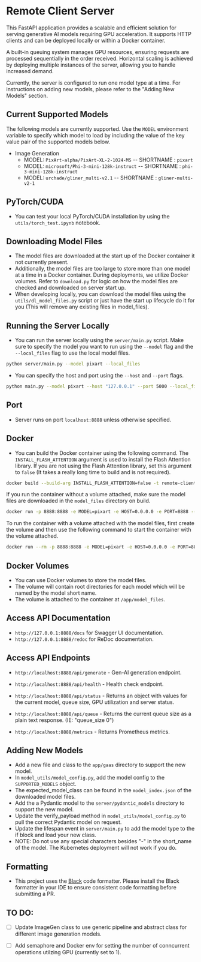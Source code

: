 # Remote Client Server

This FastAPI application provides a scalable and efficient solution for serving generative AI models requiring GPU acceleration. It supports HTTP clients and can be deployed locally or within a Docker container.

A built-in queuing system manages GPU resources, ensuring requests are processed sequentially in the order received. Horizontal scaling is achieved by deploying multiple instances of the server, allowing you to handle increased demand.

Currently, the server is configured to run one model type at a time. For instructions on adding new models, please refer to the "Adding New Models" section.

## Current Supported Models
The following models are currently supported. Use the `MODEL` environment variable to specify which model to load by including the value of the key value pair of the supported models below.

- Image Generation 
    - MODEL: `PixArt-alpha/PixArt-XL-2-1024-MS` -- SHORTNAME : `pixart`
    - MODEL: `microsoft/Phi-3-mini-128k-instruct` -- SHORTNAME : `phi-3-mini-128k-instruct`
    - MODEL: `urchade/gliner_multi-v2.1` -- SHORTNAME : `gliner-multi-v2-1`

## PyTorch/CUDA
- You can test your local PyTorch/CUDA installation by using the `utils/torch_test.ipynb` notebook.

## Downloading Model Files
- The model files are downloaded at the start up of the Docker container it not currently present.
- Additionally, the model files are too large to store more than one model at a time in a Docker container. During deployments, we utilize Docker volumes. Refer to `download.py` for logic on how the model files are checked and downloaded on server start up.
- When developing locally, you can download the model files using the `utils/dl_model_files.py` script or just have the start up lifecycle do it for you (This will remove any existing files in model_files).

## Running the Server Locally
- You can run the server locally using the `server/main.py` script. Make sure to specify the model you want to run using the `--model` flag and the `--local_files` flag to use the local model files.
```bash
python server/main.py --model pixart --local_files
```
- You can specify the host and port using the `--host` and `--port` flags.
```bash
python main.py --model pixart --host "127.0.0.1" --port 5000 --local_files
``` 

## Port 
- Server runs on port `localhost:8888` unless otherwise specified.

## Docker
- You can build the Docker container using the following command. The `INSTALL_FLASH_ATTENTION` argument is used to install the Flash Attention library. If you are not using the Flash Attention library, set this argument to `false` (It takes a really long time to build and is not required).
```bash
docker build --build-arg INSTALL_FLASH_ATTENTION=false -t remote-client-server .
```
If you run the container without a volume attached, make sure the model files are downloaded in the `model_files` directory on build.
```bash
docker run -p 8888:8888 -e MODEL=pixart -e HOST=0.0.0.0 -e PORT=8888 --gpus all --name remote-client-server remote-client-server
```

To run the container with a volume attached with the model files, first create the volume and then use the following command to start the container with the volume attached. 
```bash
docker run --rm -p 8888:8888 -e MODEL=pixart -e HOST=0.0.0.0 -e PORT=8888 --gpus all --name remote-client-server -v pixart-volume:/app/model_files remote-client-server
```

## Docker Volumes
- You can use Docker volumes to store the model files.
- The volume will contain root directories for each model which will be named by the model short name.
- The volume is attached to the container at `/app/model_files`.

## Access API Documentation
- `http://127.0.0.1:8888/docs` for Swagger UI documentation.
- `http://127.0.0.1:8888/redoc` for ReDoc documentation.

## Access API Endpoints
- `http://localhost:8888/api/generate` - Gen-AI generation endpoint.

- `http://localhost:8888/api/health` - Health check endpoint.

- `http://localhost:8888/api/status` - Returns an object with values for the current model, queue size, GPU utilization and server status.

- `http://localhost:8888/api/queue` - Returns the current queue size as a plain text response. (IE: "queue_size 0")

- `http://localhost:8888/metrics` - Returns Prometheus metrics.


## Adding New Models
- Add a new file and class to the `app/gaas` directory to support the new model.
- In `model_utils/model_config.py`, add the model config to the `SUPPORTED_MODELS` object.
- The expected_model_class can be found in the `model_index.json` of the downloaded model files.
- Add the a Pydantic model to the `server/pydantic_models` directory to support the new model.
- Update the verify_payload method in `model_utils/model_config.py` to pull the correct Pydantic model on request.
- Update the lifespan event in `server/main.py` to add the model type to the if block and load your new class.
- NOTE: Do not use any special characters besides "-" in the short_name of the model. The Kubernetes deployment will not work if you do.


## Formatting
- This project uses the [Black](https://black.readthedocs.io/en/stable/) code formatter. Please install the Black formatter in your IDE to ensure consistent code formatting before submitting a PR.

## TO DO:

- [ ] Update ImageGen class to use generic pipeline and abstract class for different image generation models.
- [ ] Add semaphore and Docker env for setting the number of conncurrent operations utilzing GPU (currently set to 1).

